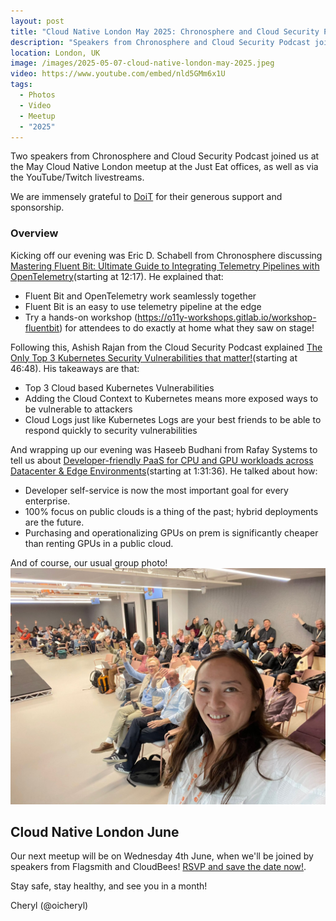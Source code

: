 ```yaml
---
layout: post
title: "Cloud Native London May 2025: Chronosphere and Cloud Security Podcast"
description: "Speakers from Chronosphere and Cloud Security Podcast join us at the Cloud Native London meetup May 2025, hosted by Cheryl Hung, Senior Director, Ecosystem at Arm"
location: London, UK
image: /images/2025-05-07-cloud-native-london-may-2025.jpeg
video: https://www.youtube.com/embed/nld5GMm6x1U
tags:
  - Photos
  - Video
  - Meetup
  - "2025"
---
```


Two speakers from Chronosphere and Cloud Security Podcast joined us at the May Cloud Native London meetup at the Just Eat offices, as well as via the YouTube/Twitch livestreams. 

We are immensely grateful to [DoiT](https://www.doit.com/) for their generous support and sponsorship.

### Overview

Kicking off our evening was Eric D. Schabell from Chronosphere discussing [Mastering Fluent Bit: Ultimate Guide to Integrating Telemetry Pipelines with OpenTelemetry](https://www.youtube.com/live/nld5GMm6x1U?si=oQBFY5h0c810CKug&t=737)(starting at 12:17). He explained that: 
* Fluent Bit and OpenTelemetry work seamlessly together
* Fluent Bit is an easy to use telemetry pipeline at the edge
* Try a hands-on workshop (https://o11y-workshops.gitlab.io/workshop-fluentbit) for attendees to do exactly at home what they saw on stage!

Following this, Ashish Rajan from the Cloud Security Podcast explained [The Only Top 3 Kubernetes Security Vulnerabilities that matter!](https://www.youtube.com/live/nld5GMm6x1U?si=boDPs-NuYzgBRjKr&t=2808)(starting at 46:48). His takeaways are that:
* Top 3 Cloud based Kubernetes Vulnerabilities
* Adding the Cloud Context to Kubernetes means more exposed ways to be vulnerable to attackers
* Cloud Logs just like Kubernetes Logs are your best friends to be able to respond quickly to security vulnerabilities 

And wrapping up our evening was Haseeb Budhani from Rafay Systems to tell us about [Developer-friendly PaaS for CPU and GPU workloads across Datacenter & Edge Environments](https://www.youtube.com/live/nld5GMm6x1U?si=srXPbih8ehKzhNJz&t=5496)(starting at 1:31:36). He talked about how:
* Developer self-service is now the most important goal for every enterprise.
* 100% focus on public clouds is a thing of the past; hybrid deployments are the future.
* Purchasing and operationalizing GPUs on prem is significantly cheaper than renting GPUs in a public cloud.

And of course, our usual group photo!
![](/images/2025-05-07-cloud-native-london-may-2025.jpeg)

## Cloud Native London June

Our next meetup will be on Wednesday 4th June, when we'll be joined by speakers from Flagsmith and CloudBees! [RSVP and save the date now!](https://www.meetup.com/cloud-native-london/events/305905327/). 

Stay safe, stay healthy, and see you in a month!

Cheryl (@oicheryl) 
